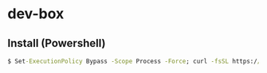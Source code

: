 # dev-box



## Install (Powershell)
```cmd
$ Set-ExecutionPolicy Bypass -Scope Process -Force; curl -fsSL https://raw.githubusercontent.com/ImFstAsFckBoi/dev-box/master/webinstaller.ps1 | Invoke-Expression
```
<!--Set-ExecutionPolicy Bypass -Scope Process -Force;>

